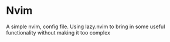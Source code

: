 # Nvim
A simple nvim, config file. Using lazy.nvim to bring in some useful functionality without making it too complex
